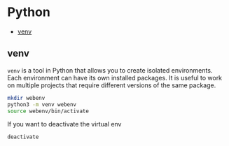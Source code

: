 # Python

- [venv](#venv)


## venv
`venv` is a tool in Python that allows you to create isolated environments. Each environment can have its own installed packages. It is useful to work on multiple projects that require different versions of the same package.

```sh
mkdir webenv
python3 -m venv webenv
source webenv/bin/activate
```
If you want to deactivate the virtual env
```sh
deactivate
```
